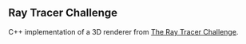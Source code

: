 ## Ray Tracer Challenge

C++ implementation of a 3D renderer from [The Ray Tracer Challenge](http://raytracerchallenge.com/).
